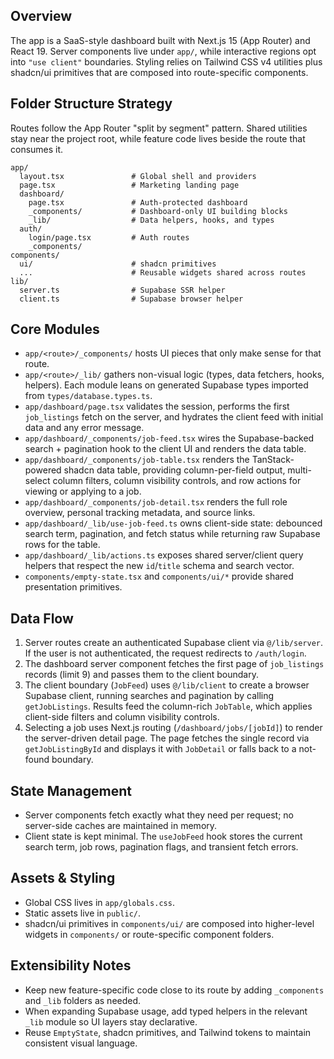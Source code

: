 ## Overview
The app is a SaaS-style dashboard built with Next.js 15 (App Router) and React 19. Server components live under `app/`, while interactive regions opt into `"use client"` boundaries. Styling relies on Tailwind CSS v4 utilities plus shadcn/ui primitives that are composed into route-specific components.

## Folder Structure Strategy
Routes follow the App Router "split by segment" pattern. Shared utilities stay near the project root, while feature code lives beside the route that consumes it.

```
app/
  layout.tsx               # Global shell and providers
  page.tsx                 # Marketing landing page
  dashboard/
    page.tsx               # Auth-protected dashboard
    _components/           # Dashboard-only UI building blocks
    _lib/                  # Data helpers, hooks, and types
  auth/
    login/page.tsx         # Auth routes
    _components/
components/
  ui/                      # shadcn primitives
  ...                      # Reusable widgets shared across routes
lib/
  server.ts                # Supabase SSR helper
  client.ts                # Supabase browser helper
```

## Core Modules
- `app/<route>/_components/` hosts UI pieces that only make sense for that route.
- `app/<route>/_lib/` gathers non-visual logic (types, data fetchers, hooks, helpers). Each module leans on generated Supabase types imported from `types/database.types.ts`.
- `app/dashboard/page.tsx` validates the session, performs the first `job_listings` fetch on the server, and hydrates the client feed with initial data and any error message.
- `app/dashboard/_components/job-feed.tsx` wires the Supabase-backed search + pagination hook to the client UI and renders the data table.
- `app/dashboard/_components/job-table.tsx` renders the TanStack-powered shadcn data table, providing column-per-field output, multi-select column filters, column visibility controls, and row actions for viewing or applying to a job.
- `app/dashboard/_components/job-detail.tsx` renders the full role overview, personal tracking metadata, and source links.
- `app/dashboard/_lib/use-job-feed.ts` owns client-side state: debounced search term, pagination, and fetch status while returning raw Supabase rows for the table.
- `app/dashboard/_lib/actions.ts` exposes shared server/client query helpers that respect the new `id`/`title` schema and search vector.
- `components/empty-state.tsx` and `components/ui/*` provide shared presentation primitives.

## Data Flow
1. Server routes create an authenticated Supabase client via `@/lib/server`. If the user is not authenticated, the request redirects to `/auth/login`.
2. The dashboard server component fetches the first page of `job_listings` records (limit 9) and passes them to the client boundary.
3. The client boundary (`JobFeed`) uses `@/lib/client` to create a browser Supabase client, running searches and pagination by calling `getJobListings`. Results feed the column-rich `JobTable`, which applies client-side filters and column visibility controls.
4. Selecting a job uses Next.js routing (`/dashboard/jobs/[jobId]`) to render the server-driven detail page. The page fetches the single record via `getJobListingById` and displays it with `JobDetail` or falls back to a not-found boundary.

## State Management
- Server components fetch exactly what they need per request; no server-side caches are maintained in memory.
- Client state is kept minimal. The `useJobFeed` hook stores the current search term, job rows, pagination flags, and transient fetch errors.

## Assets & Styling
- Global CSS lives in `app/globals.css`.
- Static assets live in `public/`.
- shadcn/ui primitives in `components/ui/` are composed into higher-level widgets in `components/` or route-specific component folders.

## Extensibility Notes
- Keep new feature-specific code close to its route by adding `_components` and `_lib` folders as needed.
- When expanding Supabase usage, add typed helpers in the relevant `_lib` module so UI layers stay declarative.
- Reuse `EmptyState`, shadcn primitives, and Tailwind tokens to maintain consistent visual language.

